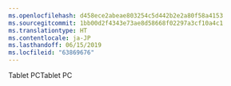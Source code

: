 ```yaml
---
ms.openlocfilehash: d458ece2abeae803254c5d442b2e2a80f58a4153
ms.sourcegitcommit: 1bb00d2f4343e73ae8d58668f02297a3cf10a4c1
ms.translationtype: HT
ms.contentlocale: ja-JP
ms.lasthandoff: 06/15/2019
ms.locfileid: "63869676"
---
```

<span data-ttu-id="9acf0-101">Tablet PC</span><span class="sxs-lookup"><span data-stu-id="9acf0-101">Tablet PC</span></span>